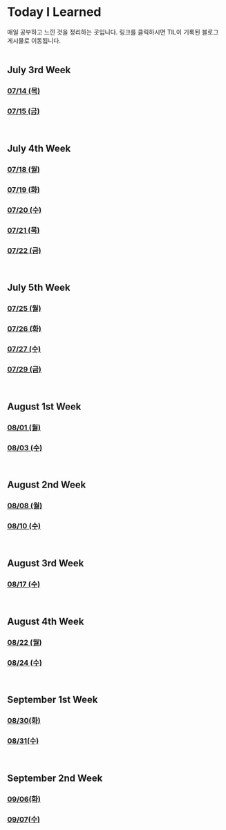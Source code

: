 # Today I Learned

매일 공부하고 느낀 것을 정리하는 곳입니다.
링크를 클릭하시면 TIL이 기록된 블로그 게시물로 이동됩니다.
<br><br>

## July 3rd Week

### [07/14 (목)](https://www.joyfuls.xyz/til/220714)

### [07/15 (금)](https://www.joyfuls.xyz/til/220715)

<br>

## July 4th Week

### [07/18 (월)](https://www.joyfuls.xyz/til/220718)

### [07/19 (화)](https://www.joyfuls.xyz/til/220719)

### [07/20 (수)](https://www.joyfuls.xyz/til/220720)

### [07/21 (목)](https://www.joyfuls.xyz/til/220721)

### [07/22 (금)](https://www.joyfuls.xyz/til/220722)

<br>

## July 5th Week

### [07/25 (월)](https://www.joyfuls.xyz/til/220725)

### [07/26 (화)](https://www.joyfuls.xyz/til/220726)

### [07/27 (수)](https://www.joyfuls.xyz/til/220727)

### [07/29 (금)](https://www.joyfuls.xyz/til/220729)

<br>

## August 1st Week

### [08/01 (월)](https://www.joyfuls.xyz/til/220801)

### [08/03 (수)](https://www.joyfuls.xyz/til/220803)

<br>

## August 2nd Week

### [08/08 (월)](https://www.joyfuls.xyz/til/220808)

### [08/10 (수)](https://www.joyfuls.xyz/til/220810)

<br>

## August 3rd Week

### [08/17 (수)](https://www.joyfuls.xyz/til/220817)

<br>

## August 4th Week

### [08/22 (월)](https://www.joyfuls.xyz/til/220822)

### [08/24 (수)](https://www.joyfuls.xyz/til/220824)

<br>

## September 1st Week

### [08/30(화)](https://www.joyfuls.xyz/til/220830)

### [08/31(수)](https://www.joyfuls.xyz/til/220831)

<br>

## September 2nd Week

### [09/06(화)](https://www.joyfuls.xyz/til/220906)

### [09/07(수)](https://www.joyfuls.xyz/til/220907)